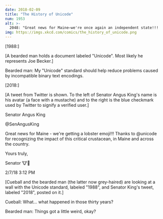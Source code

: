 ```yaml
---
date: 2018-02-09
title: "The History of Unicode"
num: 1953
alt: >-
  2048: "Great news for Maine—we're once again an independent state!!! Thanks, @unicode, for ruling in our favor and sending troops to end New Hampshire's annexation. 🙏🚁🎖️"
img: https://imgs.xkcd.com/comics/the_history_of_unicode.png
---
```

[1988:]

[A bearded man holds a document labeled "Unicode". Most likely he represents Joe Becker.]

Bearded man: My "Unicode" standard should help reduce problems caused by incompatible binary text encodings.

[2018:]

[A tweet from Twitter is shown. To the left of Senator Angus King's name is his avatar (a face with a mustache) and to the right is the blue checkmark used by Twitter to signify a verified user.]

Senator Angus King‏

@SenAngusKing

Great news for Maine - we're getting a lobster emoji!!! Thanks to @unicode for recognizing the impact of this critical crustacean, in Maine and across the country.

Yours truly,

Senator 🐮👑

2/7/18 3:12 PM

[Cueball and the bearded man (the latter now grey-haired) are looking at a wall with the Unicode standard, labeled "1988", and Senator King's tweet, labeled "2018", posted on it.]

Cueball: What... what happened in those thirty years?

Bearded man: Things got a little weird, okay?